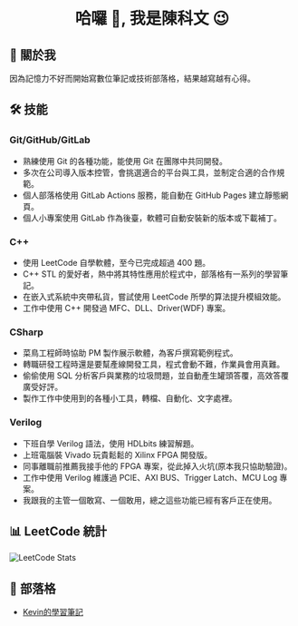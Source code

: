 <!---
kevinchen850913/kevinchen850913 is a ✨ special ✨ repository because its `README.md` (this file) appears on your GitHub profile.
You can click the Preview link to take a look at your changes.
--->
<h1 align="center">哈囉 👋, 我是陳科文 😉 </h1>

## 🚀 關於我
因為記憶力不好而開始寫數位筆記或技術部落格，結果越寫越有心得。

## 🛠 技能
### Git/GitHub/GitLab
- 熟練使用 Git 的各種功能，能使用 Git 在團隊中共同開發。
- 多次在公司導入版本控管，會挑選適合的平台與工具，並制定合適的合作規範。
- 個人部落格使用 GitLab Actions 服務，能自動在 GitHub Pages 建立靜態網頁。
- 個人小專案使用 GitLab 作為後臺，軟體可自動安裝新的版本或下載補丁。

### C++
- 使用 LeetCode 自學軟體，至今已完成超過 400 題。
- C++ STL 的愛好者，熱中將其特性應用於程式中，部落格有一系列的學習筆記。
- 在嵌入式系統中夾帶私貨，嘗試使用 LeetCode 所學的算法提升模組效能。
- 工作中使用 C++ 開發過 MFC、DLL、Driver(WDF) 專案。

### CSharp
- 菜鳥工程師時協助 PM 製作展示軟體，為客戶撰寫範例程式。
- 轉職研發工程時還是要幫產線開發工具，程式會動不難，作業員會用真難。
- 偷偷使用 SQL 分析客戶與業務的垃圾問題，並自動產生罐頭答覆，高效答覆廣受好評。
- 製作工作中使用到的各種小工具，轉檔、自動化、文字處裡。

### Verilog
- 下班自學 Verilog 語法，使用 HDLbits 練習解題。
- 上班電腦裝 Vivado 玩貴鬆鬆的 Xilinx FPGA 開發版。
- 同事離職前推薦我接手他的 FPGA 專案，從此掉入火坑(原本我只協助驗證)。
- 工作中使用 Verilog 維護過 PCIE、AXI BUS、Trigger Latch、MCU Log 專案。
- 我跟我的主管一個敢寫、一個敢用，總之這些功能已經有客戶正在使用。 

## 📊 LeetCode 統計
![LeetCode Stats](https://leetcard.jacoblin.cool/kevinchen850913?theme=light&font=Encode%20Sans%20Semi%20Expanded)

## 📝 部落格
- [Kevin的學習筆記](https://kevinchen850913.github.io/)

